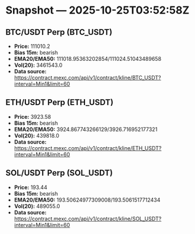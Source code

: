 # Snapshot — 2025-10-25T03:52:58Z

## BTC/USDT Perp (BTC_USDT)
- **Price:** 111010.2
- **Bias 15m:** bearish
- **EMA20/EMA50:** 111018.95363202854/111024.51043489658
- **Vol(20):** 3461543.0
- **Data source:** https://contract.mexc.com/api/v1/contract/kline/BTC_USDT?interval=Min1&limit=60

## ETH/USDT Perp (ETH_USDT)
- **Price:** 3923.58
- **Bias 15m:** bearish
- **EMA20/EMA50:** 3924.867743266129/3926.716952177321
- **Vol(20):** 439818.0
- **Data source:** https://contract.mexc.com/api/v1/contract/kline/ETH_USDT?interval=Min1&limit=60

## SOL/USDT Perp (SOL_USDT)
- **Price:** 193.44
- **Bias 15m:** bearish
- **EMA20/EMA50:** 193.50624977309008/193.5061517712434
- **Vol(20):** 489055.0
- **Data source:** https://contract.mexc.com/api/v1/contract/kline/SOL_USDT?interval=Min1&limit=60
